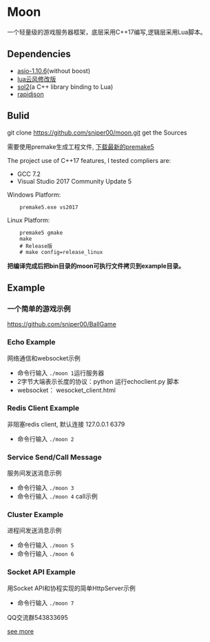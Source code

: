 ﻿# Moon
一个轻量级的游戏服务器框架，底层采用C++17编写,逻辑层采用Lua脚本。

## Dependencies
- [asio-1.10.6](https://github.com/chriskohlhoff/asio)(without boost)
- [lua云风修改版](https://github.com/cloudwu/skynet/tree/master/3rd/lua) 
- [sol2](https://github.com/ThePhD/sol2)(a C++ library binding to Lua)
- [rapidjson](https://github.com/Tencent/rapidjson)
## Bulid

git clone <https://github.com/sniper00/moon.git> get the Sources

需要使用premake生成工程文件, [下载最新的premake5](https://premake.github.io/download.html)

The project use of C++17 features, I tested compliers are: 
- GCC 7.2
- Visual Studio 2017 Community Update 5

Windows Platform:
```shell
    premake5.exe vs2017
```

Linux Platform:
```shell
    premake5 gmake
    make
    # Release版
    # make config=release_linux
```
**把编译完成后把bin目录的moon可执行文件拷贝到example目录。**

## Example

### 一个简单的游戏示例
https://github.com/sniper00/BallGame

### Echo Example
网络通信和websocket示例
- 命令行输入 `./moon 1`运行服务器
- 2字节大端表示长度的协议：python 运行echoclient.py 脚本
- websocket： wesocket_client.html

### Redis Client Example
非阻塞redis client, 默认连接 127.0.0.1 6379
- 命令行输入 `./moon 2`

### Service Send/Call Message
服务间发送消息示例
- 命令行输入 `./moon 3`
- 命令行输入 `./moon 4` call示例

### Cluster Example
进程间发送消息示例
- 命令行输入 `./moon 5`
- 命令行输入 `./moon 6`

### Socket API Example
用Socket API和协程实现的简单HttpServer示例
- 命令行输入 `./moon 7`


QQ交流群543833695

[see more](https://github.com/sniper00/MoonNetLua/wiki)